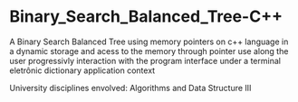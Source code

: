 # Binary_Search_Balanced_Tree-C++
A Binary Search Balanced Tree using memory pointers on c++ language in a dynamic storage and acess to the memory through pointer use along the user progressivly interaction with the program interface under a terminal eletrônic dictionary application context

University disciplines envolved: Algorithms and Data Structure III
